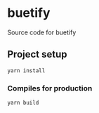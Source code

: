 
# buetify
Source code for buetify
## Project setup
```
yarn install
```

### Compiles for production
```
yarn build
```
